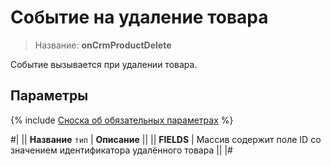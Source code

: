 # Событие на удаление товара

> Название: **onCrmProductDelete**

Событие вызывается при удалении товара.

## Параметры

{% include [Сноска об обязательных параметрах](../../../../../_includes/required.md) %}

#|
|| **Название**
`тип` | **Описание** ||
|| **FIELDS** | Массив содержит поле ID со значением идентификатора удалённого товара ||
|#